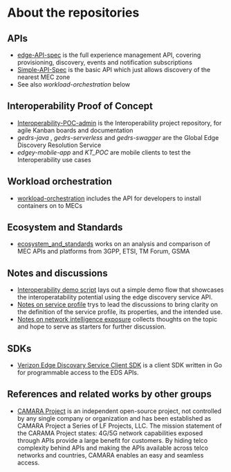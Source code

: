 # About the repositories
## APIs
- [edge-API-spec](https://github.com/5gff/edge-API-spec) is the full experience management API, covering provisioning, discovery, events and notification subscriptions  
- [Simple-API-Spec](https://github.com/5gff/Simple-API-Spec) is the basic API which just allows discovery of the nearest MEC zone  
- See also _workload-orchestration_ below

## Interoperability Proof of Concept
- [Interoperability-POC-admin](https://github.com/5gff/Interoperability-POC-admin) is the Interoperability project repository, for agile Kanban boards and documentation   
- _gedrs-java_ , _gedrs-serverless_ and  _gedrs-swagger_ are the Global Edge Discovery Resolution Service
- _edgey-mobile-app_ and _KT_POC_ are mobile clients to test the Interoperability use cases

## Workload orchestration
- [workload-orchestration](https://github.com/5gff/workload-orchestration) includes the API for developers to install containers on to MECs

## Ecosystem and Standards
- [ecosystem_and_standards](https://github.com/5gff/ecosystem-and-standards) works on an analysis and comparison of MEC APIs and platforms from 3GPP, ETSI, TM Forum, GSMA

## Notes and discussions
- [Interoperability demo script](https://github.com/5gff/interoperability-demo-script) lays out a simple demo flow that showcases the interoperatability potential using the edge discovery service API.
- [Notes on service profile](https://github.com/5gff/service-profile-notes) trys to lead the discussions to bring clarity on the definition of the service profile, its properties, and the intended use.
- [Notes on network intelligence exposure](https://github.com/5gff/network-intelligence-exposure-notes) collects thoughts on the topic and hope to serve as starters for further discussion.

## SDKs
- [Verizon Edge Discovary Service Client SDK](https://github.com/5gff/vzeds) is a client SDK written in Go for programmable access to the EDS APIs.

## References and related works by other groups
- [CAMARA Project](https://github.com/caramaproject) is an independent open-source project, not controlled by any single company or organization and has been established as CAMARA Project a Series of LF Projects, LLC. The mission statement of the CARAMA Project states: 4G/5G network capabilities exposed through APIs provide a large benefit for customers. By hiding telco complexity behind APIs and making the APIs available across telco networks and countries, CAMARA enables an easy and seamless access. 

